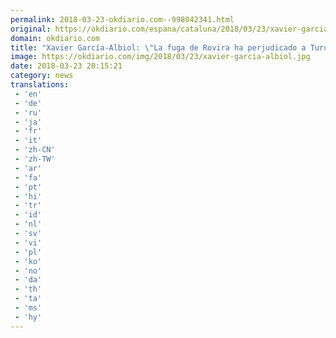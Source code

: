 ```yaml
---
permalink: 2018-03-23-okdiario.com--998042341.html
original: https://okdiario.com/espana/cataluna/2018/03/23/xavier-garcia-albiol-fuga-rovira-perjudicado-turull-2014349
domain: okdiario.com
title: "Xavier García-Albiol: \"La fuga de Rovira ha perjudicado a Turull y el resto""
image: https://okdiario.com/img/2018/03/23/xavier-garcia-albiol.jpg
date: 2018-03-23 20:15:21
category: news
translations: 
 - 'en'
 - 'de'
 - 'ru'
 - 'ja'
 - 'fr'
 - 'it'
 - 'zh-CN'
 - 'zh-TW'
 - 'ar'
 - 'fa'
 - 'pt'
 - 'hi'
 - 'tr'
 - 'id'
 - 'nl'
 - 'sv'
 - 'vi'
 - 'pl'
 - 'ko'
 - 'no'
 - 'da'
 - 'th'
 - 'ta'
 - 'ms'
 - 'hy'
---
```


